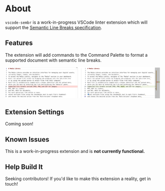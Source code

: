 # About

`vscode-sembr` is a work-in-progress VSCode linter extension which will support the
[Semantic Line Breaks specification](https://sembr.org).

## Features

The extension will add commands to the Command Palette
to format a supported document with semantic line breaks.

![Semantic line breaks](./example.png)

## Extension Settings

Coming soon!

## Known Issues

This is a work-in-progress extension and is **not currently functional.**

## Help Build It

Seeking contributors!
If you'd like to make this extension a reality, get in touch!
